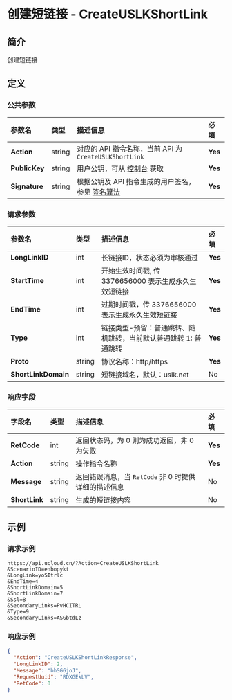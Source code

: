 # 创建短链接 - CreateUSLKShortLink

## 简介

创建短链接









## 定义

### 公共参数

| 参数名 | 类型 | 描述信息 | 必填 |
|:---|:---|:---|:---|
| **Action**     | string  | 对应的 API 指令名称，当前 API 为 `CreateUSLKShortLink`                        | **Yes** |
| **PublicKey**  | string  | 用户公钥，可从 [控制台](https://console.ucloud.cn/uapi/apikey) 获取                                             | **Yes** |
| **Signature**  | string  | 根据公钥及 API 指令生成的用户签名，参见 [签名算法](api/summary/signature.md)  | **Yes** |

### 请求参数

| 参数名 | 类型 | 描述信息 | 必填 |
|:---|:---|:---|:---|
| **LongLinkID** | int | 长链接ID，状态必须为审核通过 |**Yes**|
| **StartTime** | int | 开始生效时间戳, 传 3376656000 表示生成永久生效短链接 |**Yes**|
| **EndTime** | int | 过期时间戳，传 3376656000 表示生成永久生效短链接 |**Yes**|
| **Type** | int | 链接类型-预留：普通跳转、随机跳转，当前默认普通跳转 1: 普通跳转 |**Yes**|
| **Proto** | string | 协议名称：http/https |**Yes**|
| **ShortLinkDomain** | string | 短链接域名，默认：uslk.net |No|

### 响应字段

| 字段名 | 类型 | 描述信息 | 必填 |
|:---|:---|:---|:---|
| **RetCode** | int | 返回状态码，为 0 则为成功返回，非 0 为失败 |**Yes**|
| **Action** | string | 操作指令名称 |**Yes**|
| **Message** | string | 返回错误消息，当 `RetCode` 非 0 时提供详细的描述信息 |No|
| **ShortLink** | string | 生成的短链接内容 |No|




## 示例

### 请求示例
    
```
https://api.ucloud.cn/?Action=CreateUSLKShortLink
&ScenarioID=enbopykt
&LongLink=yoSItrlc
&EndTime=4
&ShortLinkDomain=5
&ShortLinkDomain=7
&Ssl=8
&SecondaryLinks=PvHCITRL
&Type=9
&SecondaryLinks=ASGbtdLz
```

### 响应示例
    
```json
{
  "Action": "CreateUSLKShortLinkResponse",
  "LongLinkID": 2,
  "Message": "bhSGGjoJ",
  "RequestUuid": "RDXGEkLV",
  "RetCode": 0
}
```





